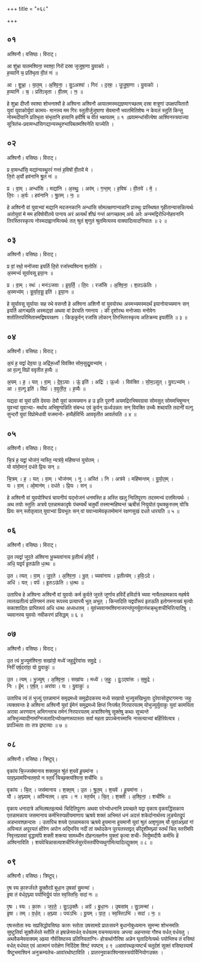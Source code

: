 +++
title = "०६८"

+++


## ०१
अश्विनौ। वसिष्ठः। विराट्।

आ शु॑भ्रा यातमश्विना॒ स्वश्वा॒ गिरो॑ दस्रा जुजुषा॒णा यु॒वाकोः॑ ।  
ह॒व्यानि॑ च॒ प्रति॑भृता वी॒तं नः॑ ॥

आ । शु॒भ्रा॒ । या॒त॒म् । अ॒श्वि॒ना॒ । सु॒ऽअश्वा॑ । गिरः॑ । द॒स्रा॒ । जु॒जु॒षा॒णा । यु॒वाकोः॑ ।  
ह॒व्यानि॑ । च॒ । प्रति॑ऽभृता । वी॒तम् । नः॒ ॥

हे शुभ्रा दीप्तौ स्वश्वा शोभनाश्वौ हे अश्विना अश्विनौ आयातमस्मद्यज्ञमागच्छतम् दस्रा शत्रूणां उपक्षपयितारौ युवां युवाकोर्युवां कामय- मानस्य मम गिरः स्तुतीर्जुजुषाणा सेवमानौ भवतमितिशेषः न केवलं स्तुतिं किन्तु नोस्मदीयानि प्रतिभृता संभृतानि हव्यानि हवींषि च वीतं भक्षयतम् ॥ १ ॥प्रवामन्धांसीत्येषा आश्विनस्त्रयाज्या सूत्रितंच-प्रवामन्धांसिगद्यान्यस्थुरुभापिबतमश्विनेति याज्येति ।

## ०२
अश्विनौ। वसिष्ठः। विराट्।

प्र वा॒मन्धां॑सि॒ मद्या॑न्यस्थु॒ररं॑ गन्तं ह॒विषो॑ वी॒तये॑ मे ।  
ति॒रो अ॒र्यो हव॑नानि श्रु॒तं नः॑ ॥

प्र । वा॒म् । अन्धां॑सि । मद्या॑नि । अ॒स्थुः॒ । अर॑म् । ग॒न्त॒म् । ह॒विषः॑ । वी॒तये॑ । मे॒ ।  
ति॒रः । अ॒र्यः । हव॑नानि । श्रु॒तम् । नः॒ ॥

हे अश्विनौ वां युवाभ्यां मद्यानि मदजनकानि अन्धांसि सोमलक्षणान्यन्नानि प्रास्थुः प्रास्थिषत गृहीतान्यासन्नित्यर्थः अतोयुवां मे मम हविषोवीतये पानाय अरं अत्यर्थं शीघ्रं गन्तं आगच्छतम् अर्यः अरेः अन्स्मद्विरोधिनोहवनानि तिरस्तिरस्कृत्य नोस्मदाह्वानमित्यर्थः तत् श्रुतं शृणुतं श्रुतमित्यस्य वाक्यादित्वादनिघातः ॥ २ ॥

## ०३
अश्विनौ। वसिष्ठः। विराट्।

प्र वां॒ रथो॒ मनो॑जवा इयर्ति ति॒रो रजां॑स्यश्विना श॒तोतिः॑ ।  
अ॒स्मभ्यं॑ सूर्यावसू इया॒नः ॥

प्र । वा॒म् । रथः॑ । मनः॑ऽजवाः । इ॒य॒र्ति॒ । ति॒रः । रजां॑सि । अ॒श्वि॒ना॒ । श॒तऽऊ॑तिः ।  
अ॒स्मभ्य॑म् । सू॒र्या॒व॒सू॒ इति॑ । इ॒या॒नः ॥

हे सूर्यावसू सूर्यायाः सह रथे वसन्तौ हे अश्विना अशिनौ वां युवयोरथः अस्मभ्यमस्मदर्थं इयानोयाच्यमानः सन् इयर्ति आगच्छति अस्मद्यज्ञं अथवा वां प्रेरयति गमनाय । की दृशोरथः मनोजवाः मनोवेगः शतोतिरपरिमितास्मद्विषयरक्षणः । किङ्कुर्वन् रजांसि लोकान् तिरस्तिरस्कृत्य अतिक्रम्य इयर्तीति ॥ ३ ॥

## ०४
अश्विनौ। वसिष्ठः। विराट्।

अ॒यं ह॒ यद्वां॑ देव॒या उ॒ अद्रि॑रू॒र्ध्वो विव॑क्ति सोम॒सुद्यु॒वभ्या॑म् ।  
आ व॒ल्गू विप्रो॑ ववृतीत ह॒व्यैः ॥

अ॒यम् । ह॒ । यत् । वा॒म् । दे॒व॒ऽयाः । ऊं॒ इति॑ । अद्रिः॑ । ऊ॒र्ध्वः । विव॑क्ति । सो॒म॒ऽसुत् । यु॒वऽभ्या॑म् ।  
आ । व॒ल्गू इति॑ । विप्रः॑ । व॒वृ॒ती॒त॒ । ह॒व्यैः ॥

यद्यदा वां युवां प्रति देवयाः देवौ युवां कामयमानः ह उ इति पूरणौ अयमद्रिरभिषवग्रावा सोमसुत् सोममभिषुण्वन् युवभ्यां युवाभ्या- मर्थाय अभिषुण्वन्निति संबन्धः एवं कुर्वन् ऊर्ध्वउन्नतः सन् विवक्ति उच्चैः शब्दयति तदानीं वल्गू सुन्दरौ युवां विप्रोमेधावी यजमानो- हव्यैर्हविर्भिः आववृतीत आवर्तयति ॥ ४ ॥

## ०५
अश्विनौ। वसिष्ठः। विराट्।

चि॒त्रं ह॒ यद्वां॒ भोज॑नं॒ न्वस्ति॒ न्यत्र॑ये॒ महि॑ष्वन्तं युयोतम् ।  
यो वा॑मो॒मानं॒ दध॑ते प्रि॒यः सन् ॥

चि॒त्रम् । ह॒ । यत् । वा॒म् । भोज॑नम् । नु । अस्ति॑ । नि । अत्र॑ये । महि॑ष्वन्तम् । यु॒यो॒त॒म् ।  
यः । वा॒म् । ओ॒मान॑म् । दध॑ते । प्रि॒यः । सन् ॥

हे अश्विनौ वां युवयोश्चित्रं चायनीयं यद्भोजनं धनमस्ति ह अस्ति खलु न्वितिपूरणः तदस्मभ्यं दत्तमित्यर्थः । अथ तयोः स्तुतिः अत्रये एतन्नामकादृषेः पंचम्यर्थे चतुर्थी तस्मान्महिष्वन्तं ऋबीसं नियुयोतं पृथक्कुरुतम् योत्रिः प्रियः सन् स्तोतृत्वात् युवाभ्यां प्रियभूतः सन् वां यवाभ्यामेवकृतमोमानं रक्षणसुखं दधते धारयति ॥ ५ ॥

## ०६
अश्विनौ। वसिष्ठः। विराट्।

उ॒त त्यद्वां॑ जुर॒ते अ॑श्विना भू॒च्च्यवा॑नाय प्र॒तीत्यं॑ हवि॒र्दे ।  
अधि॒ यद्वर्प॑ इ॒तऊ॑ति ध॒त्थः ॥

उ॒त । त्यत् । वा॒म् । जु॒र॒ते । अ॒श्वि॒ना॒ । भू॒त् । च्यवा॑नाय । प्र॒तीत्य॑म् । ह॒विः॒ऽदे ।  
अधि॑ । यत् । वर्पः॑ । इ॒तःऽऊ॑ति । ध॒त्थः ॥

उतापिच हे अश्विना अश्विनौ वां युवयोः कर्म कुर्वते जुरते जूर्णाय हविर्दे हविर्दात्रे च्यवा नायैतन्नामकाय महर्षये त्यत्तत्प्रतीत्यं प्रतिगमनं तस्य रूपस्य प्रत्याप्त्यै भूत् अभूत् । किन्तदिति यद्वर्पोरूपं इतऊति इतोगमनाख्यं मृत्योः सकाशादितः प्राप्तिरूपं अधि धत्थः अध्यधत्तम् । युवंच्यवानमश्विनाजरन्तंपुनर्युवानंचक्र्थुःशचीभिरित्यादिषु । च्यवानस्य युवयोः नवीकरणं प्रसिद्धम् ॥ ६ ॥

## ०७
अश्विनौ। वसिष्ठः। विराट्।

उ॒त त्यं भु॒ज्युम॑श्विना॒ सखा॑यो॒ मध्ये॑ जहुर्दु॒रेवा॑सः समु॒द्रे ।  
निरीं॑ पर्ष॒दरा॑वा॒ यो यु॒वाकुः॑ ॥

उ॒त । त्यम् । भु॒ज्युम् । अ॒श्वि॒ना॒ । सखा॑यः । मध्ये॑ । ज॒हुः॒ । दुः॒ऽएवा॑सः । स॒मु॒द्रे ।  
निः । ई॒म् । प॒र्ष॒त् । अरा॑वा । यः । यु॒वाकुः॑ ॥

उतापिच त्यं तं भुज्युं एतन्नामानं समृद्रमध्ये समुद्रोदकस्य मध्ये सखायो भुज्युसखिभूताः दुरेवासोदुष्टगमनाः जहुः त्यक्तवन्तः हे अश्विना अश्विनौ युवां ईमेनं समुद्रमध्ये क्षिप्तं निःपर्षत् निरपारयतम् योभुज्युर्युवाकुः युवां कामयिता अरावा अरणवान् अभिगन्ताच तमेनं निरपारयतम् अत्राश्विनेषु सूक्तेषु कथाः सूच्यन्ते अत्रिभुज्य्वादीनामग्निजलादिभ्योरक्षणरूपास्ताः सर्वा महता प्रपञ्चेनास्माभिः नासत्याभ्यां बर्हिरिवेत्यत्र । प्रपञ्चिताः ताः तत्र द्रष्टव्याः ॥ ७ ॥

## ०८
अश्विनौ। वसिष्ठः। त्रिष्टुप्।

वृका॑य चि॒ज्जस॑मानाय शक्तमु॒त श्रु॑तं श॒यवे॑ हू॒यमा॑ना ।  
याव॒घ्न्यामपि॑न्वतम॒पो न स्त॒र्यं॑ चिच्छ॒क्त्य॑श्विना॒ शची॑भिः ॥

वृका॑य । चि॒त् । जस॑मानाय । श॒क्त॒म् । उ॒त । श्रु॒त॒म् । श॒यवे॑ । हू॒यमा॑ना ।  
यौ । अ॒घ्न्याम् । अपि॑न्वतम् । अ॒पः । न । स्त॒र्य॑म् । चि॒त् । श॒क्ती । अ॒श्वि॒ना॒ । शची॑भिः ॥

वृकाय धनादात्रे अभिलषतइत्यर्थः चिदितिपूरणः अथवा परेभ्योधनानि प्रयच्छते यद्वा वृकाय वृकवद्धिंसकाय एतन्नामकाय जसमानाय कर्मभिरुपक्षीयमाणाय ऋषये शक्तं अभिमतं धनं अदत्तं शकेर्दानार्थस्य लुङ्येतद्रूपं अडभावश्छान्दसः । उतापिच शयवे एतन्नामकाय ऋषये हूयमाना हूयमानौ युवां श्रुतं अशृणुतम् यौ युवांअघ्न्यां गां अपिन्वतं अपूरयतं क्षीरेण अपोन अद्भिरिव नदीं तां यथोदकेन पूरयतस्तद्वत् कीदृशीमघ्न्यां स्तर्थं चित् स्तरीमपि निवृत्तप्रसवां वृद्धामपि शक्ती शक्त्या सामर्थ्येन दोहनलक्षणेन युक्‍तां कृत्वा शची- भिर्युष्मदीयैः कर्मभिः हॆ अश्विनाविति । शयवॆचिन्नासत्याशचीभिर्जसुरयॆस्तर्यंपिप्यथुर्गामित्यादित्द्युक्तम् ॥ ८ ॥

## ०९
अश्विनौ। वसिष्ठः। त्रिष्टुप्।

ए॒ष स्य का॒रुर्ज॑रते सू॒क्तैरग्रे॑ बुधा॒न उ॒षसां॑ सु॒मन्मा॑ ।  
इ॒षा तं व॑र्धद॒घ्न्या पयो॑भिर्यू॒यं पा॑त स्व॒स्तिभिः॒ सदा॑ नः ॥

ए॒षः । स्यः । का॒रुः । ज॒र॒ते॒ । सु॒ऽउ॒क्तैः । अग्रे॑ । बु॒धा॒नः । उ॒षसा॑म् । सु॒ऽमन्मा॑ ।  
इ॒षा । तम् । व॒र्ध॒त् । अ॒घ्न्या । पयः॑ऽभिः । यू॒यम् । पा॒त॒ । स्व॒स्तिऽभिः॑ । सदा॑ । नः॒ ॥

एषःस्तोता स्यः सप्रसिद्धोवसिष्ठः कारुः स्तोता उषसामग्रे प्रातःसवने बुधानोबुध्यमानः सुमन्मा शोभनमतिः सुष्टुतिर्वा सूक्तैर्जरते स्तौति तं इषान्नेनवर्धत् वर्धयतम् वचनव्यत्ययः अप्त्या अहन्तव्या गौश्च वर्धत् वर्धयतु । अथवैकमेववाक्यम् अघ्र्या गौर्वसिष्ठस्य प्रतिनियताग्नि- होत्रार्थागौरिषा अन्नेन घृतादिनेत्यर्थः पयोभिश्च तं वसिष्ठं वर्धत् वर्धयत् एवं आत्मानं परोक्षेण निर्दिदेश शिष्टं स्पष्टम् ॥ ९ ॥आवांरथइत्यष्टर्चं चतुर्दशं सूक्तं वसिष्ठस्यार्षं त्रैष्टुभमाश्विनं अनुक्रम्यतेच-आवांरथोष्टाविति । प्रातरनुवाकाश्विनशस्त्रयोर्विनियोगउक्तः ।